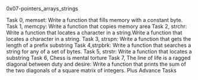 0x07-pointers_arrays_strings

Task 0, memset: Write a function that fills memory with a constant byte.
Task 1, memcpy: Write a function that copies memory area
Task 2, strchr: Write a function that locates a character in a string.Write a function that locates a character in a string.
Task 3, strspn: Write a function that gets the length of a prefix substring
Task 4,strpbrk: Write a function that searches a string for any of a set of bytes.
Task 5, strstr: Write a function that locates a substring
Task 6, Chess is mental torture
Task 7, The line of life is a ragged diagonal between duty and desire: Write a function that prints the sum of the two diagonals of a square matrix of integers.
Plus Advance Tasks
